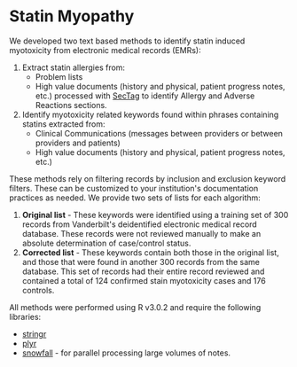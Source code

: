 Statin Myopathy
==============

We developed two text based methods to identify statin induced myotoxicity from electronic medical records (EMRs):

1. Extract statin allergies from:
   *   Problem lists
   *   High value documents (history and physical, patient progress notes, etc.) processed with [SecTag](http://knowledgemap.mc.vanderbilt.edu/research/content/sectag-tagging-clinical-note-section-headers) to identify Allergy and Adverse Reactions sections.
2. Identify myotoxicity related keywords found within phrases containing statins extracted from:
   *   Clinical Communications (messages between providers or between providers and patients)
   *   High value documents (history and physical, patient progress notes, etc.)

These methods rely on filtering records by inclusion and exclusion keyword filters.  These can be customized to your institution's documentation practices as needed.  We provide two sets of lists for each algorithm:

1. **Original list** - These keywords were identified using a training set of 300 records from Vanderbilt's deidentified electronic medical record database.  These records were not reviewed manually to make an absolute determination of case/control status.
2. **Corrected list** - These keywords contain both those in the original list, and those that were found in another 300 records from the same database.  This set of records had their entire record reviewed and contained a total of 124 confirmed stain myotoxicity cases and 176 controls.

All methods were performed using R v3.0.2 and require the following libraries:
   *   [stringr](http://cran.r-project.org/web/packages/stringr/index.html)
   *   [plyr](http://cran.r-project.org/web/packages/plyr/index.html)
   *   [snowfall](http://cran.r-project.org/web/packages/snowfall/index.html) - for parallel processing large volumes of notes.

